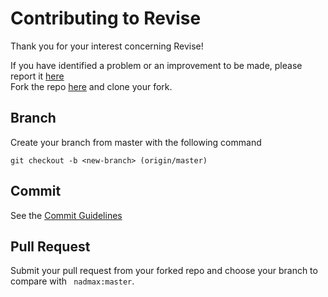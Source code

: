 # Contributing to Revise

Thank you for your interest concerning Revise!  

If you have identified a problem or an improvement to be made, please report it [here](https://github.com/nadmax/revise/issues/new)  
Fork the repo [here](https://github.com/nadmax/revise/fork) and clone your fork. 

## Branch
Create your branch from master with the following command
```
git checkout -b <new-branch> (origin/master)
```

## Commit
See the [Commit Guidelines](https://github.com/nadmax/revise/blob/master/COMMIT.md)

## Pull Request
Submit your pull request from your forked repo and choose your branch to compare with `` nadmax:master``.